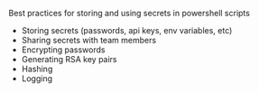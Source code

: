 Best practices for storing and using secrets in powershell scripts

- Storing secrets (passwords, api keys, env variables, etc)
- Sharing secrets with team members
- Encrypting passwords
- Generating RSA key pairs
- Hashing
- Logging
